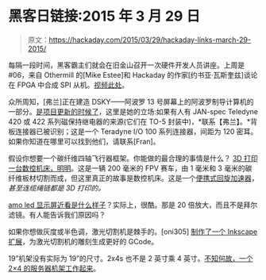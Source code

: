 # 黑客日链接:2015 年 3 月 29 日

> 原文：<https://hackaday.com/2015/03/29/hackaday-links-march-29-2015/>

每隔一段时间，黑客霸主们就会在旧金山召开一次硬件开发人员讲座。上周是#06，来自 Othermill 的[Mike Estee]和 Hackaday 的作家[约书亚·瓦斯奎兹]谈论在 FPGA 中合成 SPI 从机。[视频此处](https://www.youtube.com/watch?v=lgBevyiyeZQ)。

众所周知，[弗兰]正在建造 DSKY——阿波罗 13 号屏幕上的阿波罗制导计算机的一部分。[是项目更新的时候了](https://www.youtube.com/watch?v=cEa2CPPIQEM)，这里是她的立场:如果有人有 JAN-spec Teledyne 420 或 422 系列磁保持继电器的来源(它们在 TO-5 封装中)，*联系【弗兰】。*背板连接器已被识别；这是一个 Teradyne I/O 100 系列连接器，间距为 120 密耳。如果你知道在哪里可以找到他们，请联系[Fran]。

假设你想要一个碳纤维四轴飞行器框架。你能做的最合理的事情是什么？ [3D 打印一台数控机床，明明](http://aeroquad.com/showthread.php?9774-200mm-H-FPV-Racer)。这是一辆 200 毫米的 FPV 赛车，由 1 毫米和 3 毫米的碳纤维板材切割而成，但这里真正的故事是数控机床。这是一个[便携式回旋加速器](http://www.cyclonecnc.4fan.cz/portalcyclone/)，*甚至连缆绳链都是 3D 打印的。*

[amo led 显示屏近看是什么样子](http://3.14.by/en/read/samsung-amoled-Olympus-LUCPlanFl)？实际上，很酷。那是 20 倍放大，而且不是拜尔滤镜。有人能告诉我们原因吗？

如果你想做灰度或半色调，激光切割机是棘手的。[oni305] [制作了一个 Inkscape 扩展](http://hackaday.io/project/4828-raster-2-laser-gcode-generator)，为激光切割机的雕刻生成更好的 GCode。

19”机架没有实际为 19”的尺寸。2x4s 也不是 2 英寸乘 4 英寸。[不知何故，一个 2×4 的服务器机架工作起来](http://hackaday.io/project/318-ultra-simple-2x4-server-rack)。